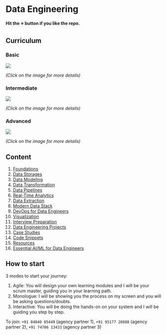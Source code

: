 # Data Engineering

**Hit the ⭐️ button if you like the repo.**

## Curriculum

### Basic

[![](https://user-images.githubusercontent.com/62965911/215325722-1f79be37-9ec0-4fd1-ab0f-b424b0365853.svg)](./00-curriculum/01-basic.md)

*(Click on the image for more details)*

### Intermediate

[![](https://user-images.githubusercontent.com/62965911/215347510-eb9f024f-d680-40f4-b4b3-d5b43ee15f6b.svg)](./00-curriculum/02-intermediate.md)

*(Click on the image for more details)*

### Advanced

[![](https://user-images.githubusercontent.com/62965911/215348161-ad995de9-4221-4479-a74e-de07886d6e22.svg)](./00-curriculum/03-advanced.md)

*(Click on the image for more details)*

## Content

1. [Foundations](./01-foundations/)
2. [Data Storages](./02-data-storages/)
3. [Data Modeling](./03-data-modeling/)
4. [Data Transformation](./04-data-transformation/)
5. [Data Pipelines](./05-data-pipelines/)
6. [Real-Time Analytics](./06-realtime-analytics)
7. [Data Extraction](./07-data-extraction/)
8. [Modern Data Stack](./08-modern-data-stack/)
9. [DevOps for Data Engineers](./09-devops/)
10. [Visualization](./10-visualization/)
11. [Interview Preparation](./11-interview-preparation/)
12. [Data Engineering Projects](./12-projects/)
13. [Case Studies](./13-cases/)
14. [Code Snippets](./14-snippets/)
15. [Resources](./15-resources/)
16. [Essential AI/ML for Data Engineers](./16-ds-ml/)

## How to start

3 modes to start your journey:

1. Agile: You will design your own learning modules and I will be your scrum master, guiding you in your learning path.
2. Monologue: I will be showing you the process on my screen and you will be asking questions/doubts.
3. Interactive: You will be doing the hands-on on your system and I will be guiding you step by step.

To join: `+91 84840 05449` (agency partner 1), `+91 95177 20888` (agency partner 2), `+91 74706 13433` (agency partner 3)
